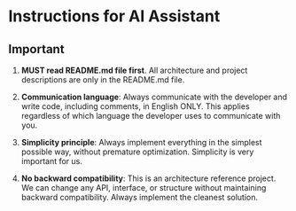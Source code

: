 # Instructions for AI Assistant

## Important

1. **MUST read README.md file first**. All architecture and project descriptions are only in the README.md file.

2. **Communication language**: Always communicate with the developer and write code, including comments, in English ONLY. This applies regardless of which language the developer uses to communicate with you.

3. **Simplicity principle**: Always implement everything in the simplest possible way, without premature optimization. Simplicity is very important for us.

4. **No backward compatibility**: This is an architecture reference project. We can change any API, interface, or structure without maintaining backward compatibility. Always implement the cleanest solution.
